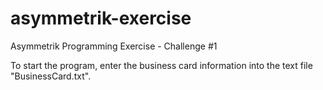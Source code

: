 # asymmetrik-exercise
Asymmetrik Programming Exercise - Challenge #1

To start the program, enter the business card information into the text file "BusinessCard.txt". 
